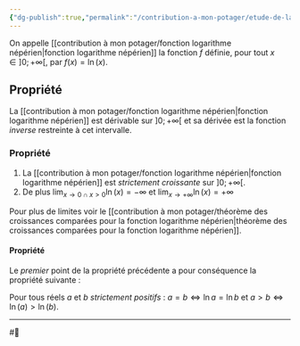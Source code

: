 ```yaml
---
{"dg-publish":true,"permalink":"/contribution-a-mon-potager/etude-de-la-fonction-logarithme-neperien/"}
---
```


On appelle [[contribution à mon potager/fonction logarithme népérien\|fonction logarithme népérien]] la fonction $f$ définie, pour tout $x\in]0;+\infty[$, par $f(x)=\ln(x)$.
## Propriété
La [[contribution à mon potager/fonction logarithme népérien\|fonction logarithme népérien]] est dérivable sur $]0;+\infty[$ et sa dérivée est la fonction *inverse* restreinte à cet intervalle.
### Propriété
1. La [[contribution à mon potager/fonction logarithme népérien\|fonction logarithme népérien]] est *strictement croissante* sur $]0;+\infty[$.
2. De plus $\lim_{ x \to 0\cap x>0}\ln(x)=-\infty$ et $\lim_{ x \to +\infty }\ln(x)=+\infty$

Pour plus de limites voir le [[contribution à mon potager/théorème des croissances comparées pour la fonction logarithme népérien\|théorème des croissances comparées pour la fonction logarithme népérien]].
#### Propriété
Le *premier* point de la propriété précédente a pour conséquence la propriété suivante :

Pour tous réels $a$ et $b$ *strictement positifs* :
$a=b\iff \ln a=\ln b \text{ et }a>b\iff \ln(a)>\ln(b)$.

---
#🌲 